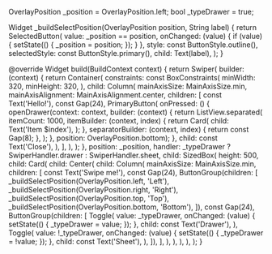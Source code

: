 OverlayPosition \_position = OverlayPosition.left;
bool \_typeDrawer = true;

Widget \_buildSelectPosition(OverlayPosition position, String label) {
return SelectedButton(
value: \_position == position,
onChanged: (value) {
if (value) {
setState(() {
\_position = position;
});
}
},
style: const ButtonStyle.outline(),
selectedStyle: const ButtonStyle.primary(),
child: Text(label),
);
}

@override
Widget build(BuildContext context) {
return Swiper(
builder: (context) {
return Container(
constraints: const BoxConstraints(
minWidth: 320,
minHeight: 320,
),
child: Column(
mainAxisSize: MainAxisSize.min,
mainAxisAlignment: MainAxisAlignment.center,
children: [
const Text('Hello!'),
const Gap(24),
PrimaryButton(
onPressed: () {
openDrawer(context: context, builder: (context) {
return ListView.separated(
itemCount: 1000,
itemBuilder: (context, index) {
return Card(
child: Text('Item $index'),
);
},
separatorBuilder: (context, index) {
return const Gap(8);
},
);
}, position: OverlayPosition.bottom);
},
child: const Text('Close'),
),
],
),
);
},
position: \_position,
handler: \_typeDrawer ? SwiperHandler.drawer : SwiperHandler.sheet,
child: SizedBox(
height: 500,
child: Card(
child: Center(
child: Column(
mainAxisSize: MainAxisSize.min,
children: [
const Text('Swipe me!'),
const Gap(24),
ButtonGroup(children: [
_buildSelectPosition(OverlayPosition.left, 'Left'),
_buildSelectPosition(OverlayPosition.right, 'Right'),
_buildSelectPosition(OverlayPosition.top, 'Top'),
_buildSelectPosition(OverlayPosition.bottom, 'Bottom'),
]),
const Gap(24),
ButtonGroup(children: [
Toggle(
value: _typeDrawer,
onChanged: (value) {
setState(() {
_typeDrawer = value;
});
},
child: const Text('Drawer'),
),
Toggle(
value: !_typeDrawer,
onChanged: (value) {
setState(() {
_typeDrawer = !value;
});
},
child: const Text('Sheet'),
),
]),
],
),
),
),
),
);
}
